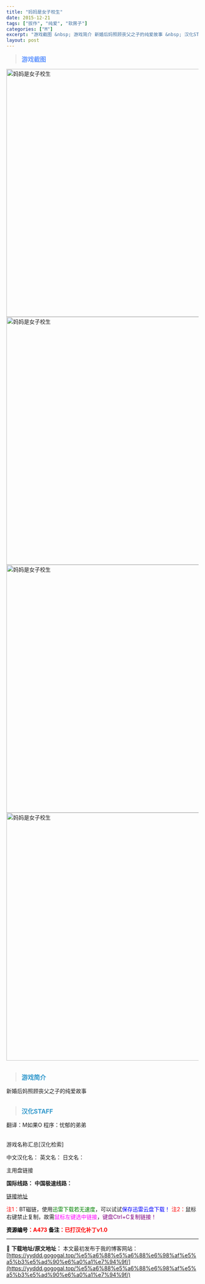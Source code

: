 ```yaml
---
title: "妈妈是女子校生"
date: 2015-12-21
tags: ["拔作", "纯爱", "软房子"]
categories: ["M"]
excerpt: "游戏截图 &nbsp; 游戏简介 新婚后妈照顾丧父之子的纯爱故事 &nbsp; 汉化STAFF 翻译：M如果O 程序：忧郁的弟弟 &nbsp; 游戏名称汇总[汉化检索] 中文汉化名： 英文名： 日文名： 主用盘链接 国际线路： 中国极速线路： 链接地址 注1：BT磁链，使用迅雷下载若无速度，可以试试&hellip;"
layout: post
---
```


<div>
<blockquote><b><span style="font-size: 12pt; color: #6699ff;">游戏截图</span></b></blockquote>
<div><img title="点击放大" src="https://yyddd.gogogal.top/wp-content/uploads/2025/04/20250430_6811eaa6d5428.webp" alt="妈妈是女子校生" width="650" /></div>
<div><img title="点击放大" src="https://yyddd.gogogal.top/wp-content/uploads/2025/04/20250430_6811eaa893491.webp" alt="妈妈是女子校生" width="650" /></div>
<div><img title="点击放大" src="https://yyddd.gogogal.top/wp-content/uploads/2025/04/20250430_6811eaaa6a12f.webp" alt="妈妈是女子校生" width="650" /></div>
<div><img title="点击放大" src="https://yyddd.gogogal.top/wp-content/uploads/2025/04/20250430_6811eaabc4261.webp" alt="妈妈是女子校生" width="650" /></div>
&nbsp;
<blockquote><b><span style="font-size: 12pt; color: #3399cc;">游戏简介</span></b></blockquote>
<div>新婚后妈照顾丧父之子的纯爱故事</div>
&nbsp;
<blockquote><b><span style="font-size: 12pt; color: #3399cc;">汉化STAFF</span></b></blockquote>
<div>翻译：M如果O
程序：忧郁的弟弟</div>
&nbsp;

游戏名称汇总[汉化检索]

中文汉化名：
英文名：
日文名：
</div>
<div class="panel panel-primary">
<div class="panel-heading">主用盘链接</div>
<div class="panel-body">

<b>国际线路：</b>
<b>中国极速线路：</b>

<!--wechatfans start-->

<a href="https://pan.xunlei.com/s/VORpLByOiNk6MP1z9eHl1ILEA1?pwd=u6xd#">链接地址</a>

<!--wechatfans end-->
<span style="color: #ff0000;">注1：</span>BT磁链，使用<span style="color: #008000;">迅雷下载若无速度</span>，可以试试<span style="color: #0000ff;">保存迅雷云盘下载！</span>
<span style="color: #ff0000;">注2：</span>鼠标右键禁止复制，故需<span style="color: #ff00ff;">鼠标左键选中链接</span>，<span style="color: #800080;">键盘Ctrl+C复制链接！</span>

</div>
<div class="panel-footer"><span style="color: #ff0000;"><b><span style="color: #000000;">资源编号</span>：A473</b></span>
<span style="color: #ff0000;"><b><span style="color: #000000;">备注</span>：已打汉化补丁v1.0</b></span></div>
</div>

---
📖 **下载地址/原文地址：** 本文最初发布于我的博客网站：[https://yyddd.gogogal.top/%e5%a6%88%e5%a6%88%e6%98%af%e5%a5%b3%e5%ad%90%e6%a0%a1%e7%94%9f/](https://yyddd.gogogal.top/%e5%a6%88%e5%a6%88%e6%98%af%e5%a5%b3%e5%ad%90%e6%a0%a1%e7%94%9f/)
